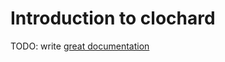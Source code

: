 # Introduction to clochard

TODO: write [great documentation](http://jacobian.org/writing/great-documentation/what-to-write/)
